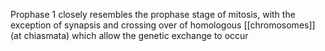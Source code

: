 Prophase 1 closely resembles the prophase stage of mitosis, with the exception of synapsis and crossing over of homologous [[chromosomes]] (at chiasmata) which allow the genetic exchange to occur